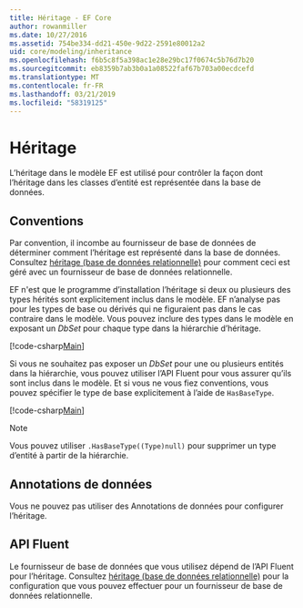 ```yaml
---
title: Héritage - EF Core
author: rowanmiller
ms.date: 10/27/2016
ms.assetid: 754be334-dd21-450e-9d22-2591e80012a2
uid: core/modeling/inheritance
ms.openlocfilehash: f6b5c8f5a398ac1e28e29bc17f0674c5b76d7b20
ms.sourcegitcommit: eb8359b7ab3b0a1a08522faf67b703a00ecdcefd
ms.translationtype: MT
ms.contentlocale: fr-FR
ms.lasthandoff: 03/21/2019
ms.locfileid: "58319125"
---
```

# <a name="inheritance"></a>Héritage

L’héritage dans le modèle EF est utilisé pour contrôler la façon dont l’héritage dans les classes d’entité est représentée dans la base de données.

## <a name="conventions"></a>Conventions

Par convention, il incombe au fournisseur de base de données de déterminer comment l’héritage est représenté dans la base de données. Consultez [héritage (base de données relationnelle)](relational/inheritance.md) pour comment ceci est géré avec un fournisseur de base de données relationnelle.

EF n'est que le programme d’installation l’héritage si deux ou plusieurs des types hérités sont explicitement inclus dans le modèle. EF n’analyse pas pour les types de base ou dérivés qui ne figuraient pas dans le cas contraire dans le modèle. Vous pouvez inclure des types dans le modèle en exposant un *DbSet<TEntity>*  pour chaque type dans la hiérarchie d’héritage.

[!code-csharp[Main](../../../samples/core/Modeling/Conventions/Samples/InheritanceDbSets.cs?highlight=3-4&name=Model)]

Si vous ne souhaitez pas exposer un *DbSet<TEntity>*  pour une ou plusieurs entités dans la hiérarchie, vous pouvez utiliser l’API Fluent pour vous assurer qu’ils sont inclus dans le modèle.
Et si vous ne vous fiez conventions, vous pouvez spécifier le type de base explicitement à l’aide de `HasBaseType`.

[!code-csharp[Main](../../../samples/core/Modeling/Conventions/Samples/InheritanceModelBuilder.cs?highlight=7&name=Context)]

> [!NOTE]
> Vous pouvez utiliser `.HasBaseType((Type)null)` pour supprimer un type d’entité à partir de la hiérarchie.

## <a name="data-annotations"></a>Annotations de données

Vous ne pouvez pas utiliser des Annotations de données pour configurer l’héritage.

## <a name="fluent-api"></a>API Fluent

Le fournisseur de base de données que vous utilisez dépend de l’API Fluent pour l’héritage. Consultez [héritage (base de données relationnelle)](relational/inheritance.md) pour la configuration que vous pouvez effectuer pour un fournisseur de base de données relationnelle.
